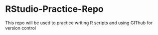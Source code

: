 # RStudio-Practice-Repo
This repo will be used to practice writing R scripts and using GIThub for version control
